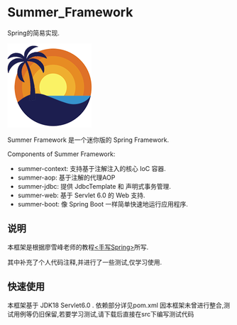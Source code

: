 # Summer_Framework
Spring的简易实现.

![logo](logo.png)



Summer Framework 是一个迷你版的 Spring Framework.

Components of Summer Framework:

- summer-context: 支持基于注解注入的核心 IoC 容器.
- summer-aop: 基于注解的代理AOP
- summer-jdbc: 提供 JdbcTemplate 和 声明式事务管理.
- summer-web: 基于 Servlet 6.0 的 Web 支持.
- summer-boot: 像 Spring Boot 一样简单快速地运行应用程序.

## 说明

  本框架是根据廖雪峰老师的教程[<手写Spring>](https://www.liaoxuefeng.com/wiki/1539348902182944)所写.

  其中补充了个人代码注释,并进行了一些测试,仅学习使用.


## 快速使用

  本框架基于 JDK18 Servlet6.0 . 依赖部分详见pom.xml
  因本框架未曾进行整合,测试用例等仍旧保留,若要学习测试,请下载后直接在src下编写测试代码